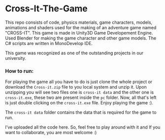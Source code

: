 # Cross-It-The-Game

This repo consists of code, physics materials, game characters, models, animations and shaders used for the making of an adventure game named "CROSS-IT". This game is made in Unity3D Game Developement Engine. Used Blender for making the game character and other game models. The C# scripts are written in MonoDevelop IDE.

This game was recognized as one of the outstanding projects in our university.

### How to run:
For playing the game all you have to do is just clone the whole project or download the `Cross-it.zip` file to you local system and unzip it.
Upon unzipping you will see two files one is `cross-it data` and the other one is `cross-it.exe`, these two are present inside the `pc` folder. Now, all that's left is just double clicking on the `cross-it.exe` file. Enjoy playing the game :).

The `cross-it data` folder contains the data that is required for the game to run.

I've uploaded all the code here. So, feel free to play around with it and If you want to collaborate, you are most welcome :)
